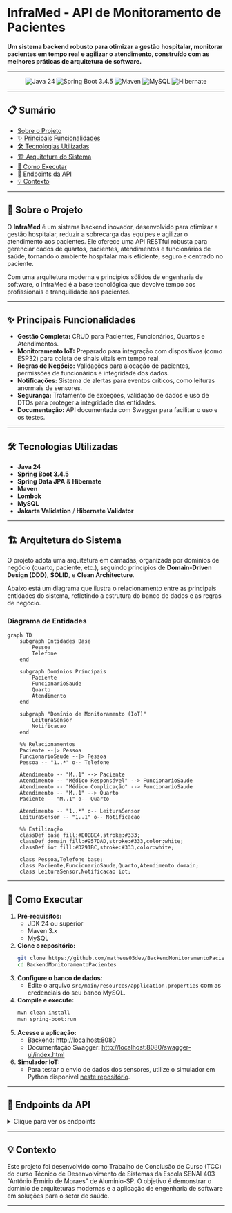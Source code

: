 # InfraMed - API de Monitoramento de Pacientes

**Um sistema backend robusto para otimizar a gestão hospitalar, monitorar pacientes em tempo real e agilizar o atendimento, construído com as melhores práticas de arquitetura de software.**

---

<p align="center">
  <img src="https://img.shields.io/badge/Java-24-blue?logo=java&logoColor=white" alt="Java 24">
  <img src="https://img.shields.io/badge/Spring_Boot-3.4.5-green?logo=spring&logoColor=white" alt="Spring Boot 3.4.5">
  <img src="https://img.shields.io/badge/Maven-4.0.0-red?logo=apache-maven&logoColor=white" alt="Maven">
  <img src="https://img.shields.io/badge/MySQL-8.0-orange?logo=mysql&logoColor=white" alt="MySQL">
  <img src="https://img.shields.io/badge/Hibernate-6.2-blueviolet?logo=hibernate&logoColor=white" alt="Hibernate">
</p>

---

## 📋 Sumário

- [Sobre o Projeto](#-sobre-o-projeto)
- [✨ Principais Funcionalidades](#-principais-funcionalidades)
- [🛠️ Tecnologias Utilizadas](#-tecnologias-utilizadas)
- [🏗️ Arquitetura do Sistema](#-arquitetura-do-sistema)
- [🚀 Como Executar](#-como-executar)
- [📄 Endpoints da API](#-endpoints-da-api)
- [💡 Contexto](#-contexto)

---

## 📖 Sobre o Projeto

O **InfraMed** é um sistema backend inovador, desenvolvido para otimizar a gestão hospitalar, reduzir a sobrecarga das equipes e agilizar o atendimento aos pacientes. Ele oferece uma API RESTful robusta para gerenciar dados de quartos, pacientes, atendimentos e funcionários de saúde, tornando o ambiente hospitalar mais eficiente, seguro e centrado no paciente.

Com uma arquitetura moderna e princípios sólidos de engenharia de software, o InfraMed é a base tecnológica que devolve tempo aos profissionais e tranquilidade aos pacientes.

---

## ✨ Principais Funcionalidades

- **Gestão Completa:** CRUD para Pacientes, Funcionários, Quartos e Atendimentos.
- **Monitoramento IoT:** Preparado para integração com dispositivos (como ESP32) para coleta de sinais vitais em tempo real.
- **Regras de Negócio:** Validações para alocação de pacientes, permissões de funcionários e integridade dos dados.
- **Notificações:** Sistema de alertas para eventos críticos, como leituras anormais de sensores.
- **Segurança:** Tratamento de exceções, validação de dados e uso de DTOs para proteger a integridade das entidades.
- **Documentação:** API documentada com Swagger para facilitar o uso e os testes.

---

## 🛠️ Tecnologias Utilizadas

- **Java 24**
- **Spring Boot 3.4.5**
- **Spring Data JPA** & **Hibernate**
- **Maven**
- **Lombok**
- **MySQL**
- **Jakarta Validation** / **Hibernate Validator**

---

## 🏗️ Arquitetura do Sistema

O projeto adota uma arquitetura em camadas, organizada por domínios de negócio (quarto, paciente, etc.), seguindo princípios de **Domain-Driven Design (DDD)**, **SOLID**, e **Clean Architecture**.

Abaixo está um diagrama que ilustra o relacionamento entre as principais entidades do sistema, refletindo a estrutura do banco de dados e as regras de negócio.

### Diagrama de Entidades

```mermaid
graph TD
    subgraph Entidades Base
        Pessoa
        Telefone
    end

    subgraph Domínios Principais
        Paciente
        FuncionarioSaude
        Quarto
        Atendimento
    end

    subgraph "Domínio de Monitoramento (IoT)"
        LeituraSensor
        Notificacao
    end

    %% Relacionamentos
    Paciente --|> Pessoa
    FuncionarioSaude --|> Pessoa
    Pessoa -- "1..*" o-- Telefone

    Atendimento -- "M..1" --> Paciente
    Atendimento -- "Médico Responsável" --> FuncionarioSaude
    Atendimento -- "Médico Complicação" --> FuncionarioSaude
    Atendimento -- "M..1" --> Quarto
    Paciente -- "M..1" o-- Quarto

    Atendimento -- "1..*" o-- LeituraSensor
    LeituraSensor -- "1..1" o-- Notificacao

    %% Estilização
    classDef base fill:#E0BBE4,stroke:#333;
    classDef domain fill:#957DAD,stroke:#333,color:white;
    classDef iot fill:#D291BC,stroke:#333,color:white;

    class Pessoa,Telefone base;
    class Paciente,FuncionarioSaude,Quarto,Atendimento domain;
    class LeituraSensor,Notificacao iot;
```

---

## 🚀 Como Executar

1.  **Pré-requisitos:**
    *   JDK 24 ou superior
    *   Maven 3.x
    *   MySQL
2.  **Clone o repositório:**
    ```bash
    git clone https://github.com/matheus05dev/BackendMonitoramentoPacientes
    cd BackendMonitoramentoPacientes
    ```
3.  **Configure o banco de dados:**
    *   Edite o arquivo `src/main/resources/application.properties` com as credenciais do seu banco MySQL.
4.  **Compile e execute:**
    ```bash
    mvn clean install
    mvn spring-boot:run
    ```
5.  **Acesse a aplicação:**
    *   Backend: [http://localhost:8080](http://localhost:8080)
    *   Documentação Swagger: [http://localhost:8080/swagger-ui/index.html](http://localhost:8080/swagger-ui/index.html)
6.  **Simulador IoT:**
    *   Para testar o envio de dados dos sensores, utilize o simulador em Python disponível [neste repositório](https://github.com/matheus05dev/SimuladorIoTMonitoramentoPacientes).

---

## 📄 Endpoints da API

<details>
<summary>Clique para ver os endpoints</summary>

### Quarto
Base URL: `/api/quarto`

| Método | URL | Descrição |
|---|---|---|
| GET | `/` | Lista todos os quartos |
| GET | `/{id}` | Busca quarto por ID |
| POST | `/` | Cria novo quarto |
| PUT | `/{id}` | Altera quarto existente |
| DELETE | `/{id}` | Remove quarto |

### Paciente
Base URL: `/api/pacientes`

| Método | URL | Descrição |
|---|---|---|
| POST | `/` | Cria novo paciente |
| GET | `/` | Lista todos os pacientes |
| GET | `/id/{id}` | Busca paciente por ID |
| GET | `/cpf/{cpf}` | Busca paciente por CPF |

### Funcionário
Base URL: `/api/funcionarios`

| Método | URL | Descrição |
|---|---|---|
| POST | `/` | Cria novo funcionário |
| GET | `/` | Lista todos os funcionários |
| GET | `/id/{id}` | Busca funcionário por ID |

### Atendimento
Base URL: `/api/atendimento`

| Método | URL | Descrição |
|---|---|---|
| POST | `/` | Cria novo atendimento |
| GET | `/` | Lista todos os atendimentos |
| GET | `/{id}` | Busca atendimento por ID |

### Leitura
Base URL: `/api/leituras`

| Método | URL | Descrição |
|---|---|---|
| POST | `/atendimento/{atendimentoId}` | Cria nova leitura |
| GET | `/atendimento/{atendimentoId}` | Lista leituras por atendimento |

### Notificações
Base URL: `/api/notificacoes`

| Método | URL | Descrição |
|---|---|---|
| PUT | `/{id}/fechar` | Fecha uma notificação de alerta |
| GET | `/` | Lista todas as notificações |

</details>

---

## 💡 Contexto

Este projeto foi desenvolvido como Trabalho de Conclusão de Curso (TCC) do curso Técnico de Desenvolvimento de Sistemas da Escola SENAI 403 "Antônio Ermírio de Moraes" de Alumínio-SP. O objetivo é demonstrar o domínio de arquiteturas modernas e a aplicação de engenharia de software em soluções para o setor de saúde.

---

